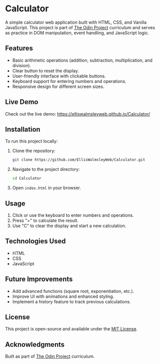 # Calculator

A simple calculator web application built with HTML, CSS, and Vanilla JavaScript. This project is part of [The Odin Project](https://www.theodinproject.com/) curriculum and serves as practice in DOM manipulation, event handling, and JavaScript logic.

## Features
- Basic arithmetic operations (addition, subtraction, multiplication, and division).
- Clear button to reset the display.
- User-friendly interface with clickable buttons.
- Keyboard support for entering numbers and operations.
- Responsive design for different screen sizes.

## Live Demo
Check out the live demo: https://elliswalmsleyweb.github.io/Calculator/

## Installation
To run this project locally:
1. Clone the repository:
   ```sh
   git clone https://github.com/EllisWalmsleyWeb/Calculator.git
   ```
2. Navigate to the project directory:
   ```sh
   cd Calculator
   ```
3. Open `index.html` in your browser.

## Usage
1. Click or use the keyboard to enter numbers and operations.
2. Press "=" to calculate the result.
3. Use "C" to clear the display and start a new calculation.

## Technologies Used
- HTML
- CSS
- JavaScript

## Future Improvements
- Add advanced functions (square root, exponentiation, etc.).
- Improve UI with animations and enhanced styling.
- Implement a history feature to track previous calculations.

## License
This project is open-source and available under the [MIT License](LICENSE).

## Acknowledgments
Built as part of [The Odin Project](https://www.theodinproject.com/) curriculum.

